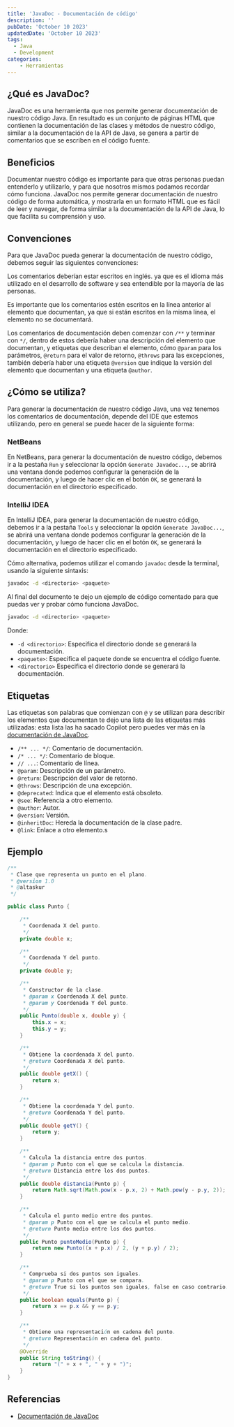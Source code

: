 ```yaml
---
title: 'JavaDoc - Documentación de código'
description: ''
pubDate: 'October 10 2023'
updatedDate: 'October 10 2023'
tags:
  - Java
  - Development
categories:
    - Herramientas
---
```


## ¿Qué es JavaDoc?

JavaDoc es una herramienta que nos permite generar documentación de nuestro código Java.
En resultado es un conjunto de páginas HTML que contienen la documentación de las clases y métodos de nuestro código, similar a la documentación de la API de Java, se genera a partir de comentarios que se escriben en el código fuente.

## Beneficios

Documentar nuestro código es importante para que otras personas puedan entenderlo y utilizarlo, y para que nosotros mismos podamos recordar cómo funciona.
JavaDoc nos permite generar documentación de nuestro código de forma automática, y mostrarla en un formato HTML que es fácil de leer y navegar, de forma similar a la documentación de la API de Java, lo que facilita su comprensión y uso.

## Convenciones

Para que JavaDoc pueda generar la documentación de nuestro código, debemos seguir las siguientes convenciones:

Los comentarios deberían estar escritos en inglés. ya que es el idioma más utilizado en el desarrollo de software y sea entendible por la mayoría de las personas.

Es importante que los comentarios estén escritos en la línea anterior al elemento que documentan, ya que si están escritos en la misma línea, el elemento no se documentará.

Los comentarios de documentación deben comenzar con `/**` y terminar con `*/`, dentro de estos debería haber una descripción del elemento que documentan, y etiquetas que describan el elemento,
cómo `@param` para los parámetros, `@return` para el valor de retorno, `@throws` para las excepciones, también debería haber una etiqueta `@version` que indique la versión del elemento que documentan y una etiqueta `@author`.

## ¿Cómo se utiliza?

Para generar la documentación de nuestro código Java, una vez tenemos los comentarios de documentación, depende del IDE que estemos utilizando, pero en general se puede hacer de la siguiente forma:

### NetBeans

En NetBeans, para generar la documentación de nuestro código, debemos ir a la pestaña `Run` y seleccionar la opción `Generate Javadoc...`, se abrirá una ventana donde podemos configurar la generación de la documentación, y luego de hacer clic en el botón `OK`, se generará la documentación en el directorio especificado.

### IntelliJ IDEA

En IntelliJ IDEA, para generar la documentación de nuestro código, debemos ir a la pestaña `Tools` y seleccionar la opción `Generate JavaDoc...`, se abrirá una ventana donde podemos configurar la generación de la documentación, y luego de hacer clic en el botón `OK`, se generará la documentación en el directorio especificado.

Cómo alternativa, podemos utilizar el comando `javadoc` desde la terminal, usando la siguiente sintaxis:

```bash
javadoc -d <directorio> <paquete>
```

Al final del documento te dejo un ejemplo de código comentado para que puedas ver y probar cómo funciona JavaDoc.

```bash
javadoc -d <directorio> <paquete>
```

Donde:

- `-d <directorio>`: Especifica el directorio donde se generará la documentación.
- `<paquete>`: Especifica el paquete donde se encuentra el código fuente.
- `<directorio>` Especifica el directorio donde se generará la documentación.

## Etiquetas

Las etiquetas son palabras que comienzan con `@` y se utilizan para describir los elementos que documentan te dejo una lista de las etiquetas más utilizadas:
esta lista las ha sacado Copilot pero puedes ver más en la [documentación de JavaDoc](https://docs.oracle.com/javase/8/docs/technotes/tools/windows/javadoc.html).

- `/** ... */`: Comentario de documentación.
- `/* ... */`: Comentario de bloque.
- `// ...`: Comentario de línea.
- `@param`: Descripción de un parámetro.
- `@return`: Descripción del valor de retorno.
- `@throws`: Descripción de una excepción.
- `@deprecated`: Indica que el elemento está obsoleto.
- `@see`: Referencia a otro elemento.
- `@author`: Autor.
- `@version`: Versión.
- `@inheritDoc`: Hereda la documentación de la clase padre.
- `@link`: Enlace a otro elemento.s

## Ejemplo

```java
/**
 * Clase que representa un punto en el plano.
 * @version 1.0
 * @altaskur
 */

public class Punto {

    /**
     * Coordenada X del punto.
     */
    private double x;

    /**
     * Coordenada Y del punto.
     */
    private double y;

    /**
     * Constructor de la clase.
     * @param x Coordenada X del punto.
     * @param y Coordenada Y del punto.
     */
    public Punto(double x, double y) {
        this.x = x;
        this.y = y;
    }

    /**
     * Obtiene la coordenada X del punto.
     * @return Coordenada X del punto.
     */
    public double getX() {
        return x;
    }

    /**
     * Obtiene la coordenada Y del punto.
     * @return Coordenada Y del punto.
     */
    public double getY() {
        return y;
    }

    /**
     * Calcula la distancia entre dos puntos.
     * @param p Punto con el que se calcula la distancia.
     * @return Distancia entre los dos puntos.
     */
    public double distancia(Punto p) {
        return Math.sqrt(Math.pow(x - p.x, 2) + Math.pow(y - p.y, 2));
    }

    /**
     * Calcula el punto medio entre dos puntos.
     * @param p Punto con el que se calcula el punto medio.
     * @return Punto medio entre los dos puntos.
     */
    public Punto puntoMedio(Punto p) {
        return new Punto((x + p.x) / 2, (y + p.y) / 2);
    }

    /**
     * Comprueba si dos puntos son iguales.
     * @param p Punto con el que se compara.
     * @return True si los puntos son iguales, false en caso contrario.
     */
    public boolean equals(Punto p) {
        return x == p.x && y == p.y;
    }

    /**
     * Obtiene una representación en cadena del punto.
     * @return Representación en cadena del punto.
     */
    @Override
    public String toString() {
        return "(" + x + ", " + y + ")";
    }
}
```

## Referencias

- [Documentación de JavaDoc](https://docs.oracle.com/javase/8/docs/technotes/tools/windows/javadoc.html)
